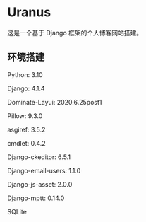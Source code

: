 # Uranus
这是一个基于 Django 框架的个人博客网站搭建。
## 环境搭建
Python: 3.10

Django: 4.1.4

Dominate-Layui: 2020.6.25post1

Pillow: 9.3.0

asgiref: 3.5.2

cmdlet: 0.4.2

Django-ckeditor: 6.5.1

Django-email-users: 1.1.0

Django-js-asset: 2.0.0

Django-mptt: 0.14.0

SQLite
